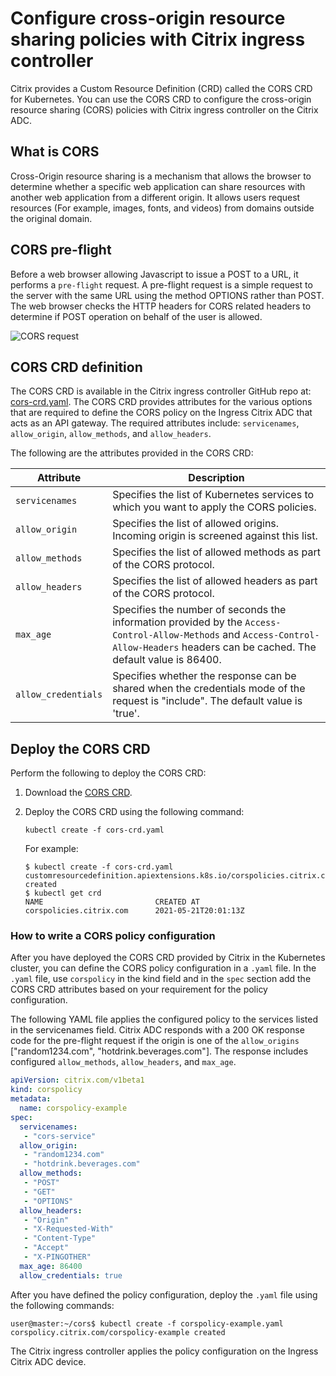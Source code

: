 # Configure cross-origin resource sharing policies with Citrix ingress controller

Citrix provides a Custom Resource Definition (CRD) called the CORS CRD for Kubernetes. You can use the CORS CRD to configure the cross-origin resource sharing (CORS) policies with Citrix ingress controller on the Citrix ADC.

## What is CORS

Cross-Origin resource sharing is a mechanism that allows the browser to determine whether a specific web application can share resources with another web application from a different origin. It allows users request resources (For example, images, fonts, and videos) from domains outside the original domain.

## CORS pre-flight

Before a web browser allowing Javascript to issue a POST to a URL, it performs a `pre-flight` request. A pre-flight request is a simple request to the server with the same URL using the method OPTIONS rather than POST. The web browser checks the HTTP headers for CORS related headers to determine if POST operation on behalf of the user is allowed.

  ![CORS request](../../docs/media/cors-api.png)

## CORS CRD definition

The CORS CRD is available in the Citrix ingress controller GitHub repo at: [cors-crd.yaml](https://raw.githubusercontent.com/netscaler/netscaler-k8s-ingress-controller/master/crd/cors/cors-crd.yaml). The CORS CRD provides attributes for the various options that are required to define the CORS policy on the Ingress Citrix ADC that acts as an API gateway. The required attributes include: `servicenames`, `allow_origin`, `allow_methods`, and `allow_headers`.

The following are the attributes provided in the CORS CRD:

| Attribute | Description |
| --------- | ----------- |
| `servicenames` | Specifies the list of Kubernetes services to which you want to apply the CORS policies.|
| `allow_origin` | Specifies the list of allowed origins. Incoming origin is screened against this list.|
|`allow_methods`| Specifies the list of allowed methods as part of the CORS protocol.|
| `allow_headers`| Specifies the list of allowed headers as part of the CORS protocol.|
|`max_age`| Specifies the number of seconds the information provided by the `Access-Control-Allow-Methods` and `Access-Control-Allow-Headers` headers can be cached. The default value is 86400.|
| `allow_credentials` |Specifies whether the response can be shared when the credentials mode of the request is "include". The default value is 'true'.|

## Deploy the CORS CRD

Perform the following to deploy the CORS CRD:

1.  Download the [CORS CRD](https://github.com/netscaler/netscaler-k8s-ingress-controller/blob/master/crd/cors/cors-crd.yaml).

2.  Deploy the CORS CRD using the following command:

        kubectl create -f cors-crd.yaml

    For example:

        $ kubectl create -f cors-crd.yaml
        customresourcedefinition.apiextensions.k8s.io/corspolicies.citrix.com created
        $ kubectl get crd
        NAME                         CREATED AT
        corspolicies.citrix.com      2021-05-21T20:01:13Z

### How to write a CORS policy configuration

After you have deployed the CORS CRD provided by Citrix in the Kubernetes cluster, you can define the CORS policy configuration in a `.yaml` file. In the `.yaml` file, use `corspolicy` in the kind field and in the `spec` section add the CORS CRD attributes based on your requirement for the policy configuration.

The following YAML file applies the configured policy to the services listed in the servicenames field. Citrix ADC responds with a 200 OK response code for the pre-flight request if the origin is one of the `allow_origins` ["random1234.com", "hotdrink.beverages.com"]. The response includes configured `allow_methods`, `allow_headers`, and `max_age`.

```yml
apiVersion: citrix.com/v1beta1
kind: corspolicy
metadata:
  name: corspolicy-example
spec:
  servicenames:
   - "cors-service"
  allow_origin:
   - "random1234.com"
   - "hotdrink.beverages.com"
  allow_methods:
   - "POST"
   - "GET"
   - "OPTIONS"
  allow_headers:
   - "Origin"
   - "X-Requested-With"
   - "Content-Type"
   - "Accept"
   - "X-PINGOTHER"
  max_age: 86400
  allow_credentials: true
```
After you have defined the policy configuration, deploy the `.yaml` file using the following commands:

    user@master:~/cors$ kubectl create -f corspolicy-example.yaml
    corspolicy.citrix.com/corspolicy-example created

The Citrix ingress controller applies the policy configuration on the Ingress Citrix ADC device.
